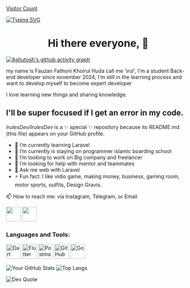 [Visitor Count](https://visitor-badge.laobi.icu/badge?page_id=IrulesDev.IrulesDev)

[![Typing SVG](https://readme-typing-svg.herokuapp.com?font=Fira+Code&pause=100&color=F70000&width=435&lines=Back-end+Developer;Laravel+Developer;Junior+Developer)](https://git.io/typing-svg)

<h1 align="center">Hi there everyone, 👋</h1>

[![Ashutosh's github activity graph](https://github-readme-activity-graph.vercel.app/graph?username=IrulesDev&theme=github-compact)](https://github.com/ashutosh00710/github-readme-activity-graph)

  my name is Fauzan Fathoni Khoirul Huda call me 'irul',
  I'm a student Back-end developer since november 2024, I'm still in the learning process and want to develop myself to become expert developer 

I love learning new things and sharing knowledge. 

I'll be super focused if I get an error in my code.
-
*IrulesDev/IrulesDev* is a ✨ special ✨ repository because its README.md (this file) appears on your GitHub profile.

- 🌱 I’m currently learning Laravel
- 🔭 I’m currently is staying on programmer islamic boarding school
- 👯 I’m looking to work on Big company and freelancer
- 🤔 I’m looking for help with mentor and teammates
- 💬 Ask me web with Laravel
- ⚡ Fun fact: I like vidio game, making money, business, gaming room, motor sports, outfits, Design Gravis.

📫 How to reach me: via Instagram, Telegram, or Email

<a href="https://instagram.com/_f.thoni"><img src="https://cdn.jsdelivr.net/npm/simple-icons/icons/instagram.svg" width="40" height="40"></a>
<a href="https://telegram.com/Fthonyy"><img src="https://cdn.jsdelivr.net/npm/simple-icons/icons/telegram.svg" width="40" height="40"></a>


### Languages and Tools:

<p align="left">
  <img src="https://cdn.jsdelivr.net/gh/devicons/devicon/icons/php/php-original.svg" alt="Dart" width="40" height="40"/>
  <img src="https://cdn.jsdelivr.net/gh/devicons/devicon/icons/laravel/laravel-original.svg" alt="Flutter" width="40" height="40"/>
  <img src="https://cdn.jsdelivr.net/gh/devicons/devicon/icons/postman/postman-original.svg" alt="Postman" width="40" height="40"/>
  <img src="https://cdn.jsdelivr.net/gh/devicons/devicon/icons/github/github-original.svg" alt="GitHub" width="40" height="40"/>
  <img src="[https://cdn.jsdelivr.net/npm/@programming-languages-logos/go-old@0.0.0/+esm](https://cdn.jsdelivr.net/npm/@programming-languages-logos/go-old@0.0.0/+esm)" alt="Go" width="40" height="40"/>
</p>


![Your GitHub Stats](https://github-readme-stats.vercel.app/api?username=IrulesDev&show_icons=true&theme=light)
![Top Langs](https://github-readme-stats.vercel.app/api/top-langs/?username=IrulesDev&layout=compact&theme=light)


![Dev Quote](https://quotes-github-readme.vercel.app/api?type=horizontal&theme=radical)
